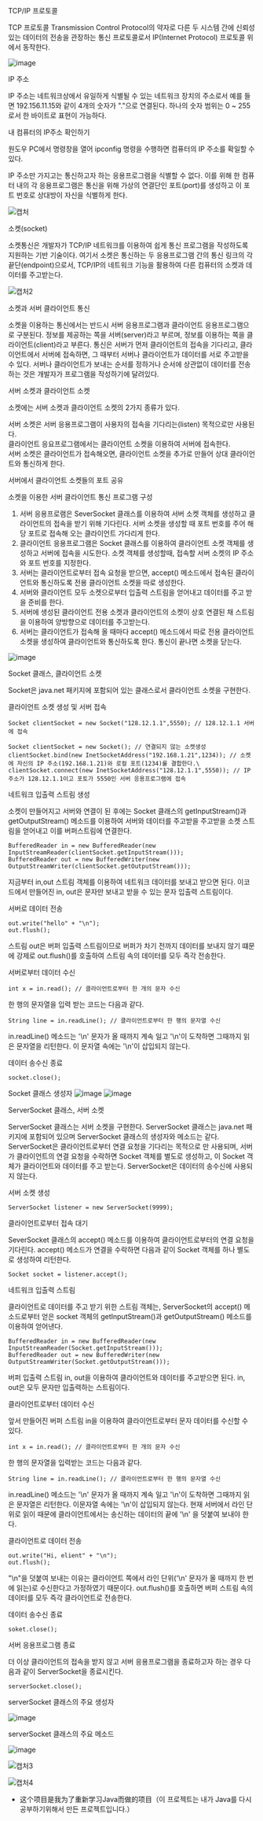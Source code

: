 TCP/IP 프로토콜

TCP 프로토콜 Transmission Control Protocol의 약자로 다른 두 시스템 간에 신뢰성 있는 데이터의 전송을 관장하는 통신 프로토콜로서 IP(Internet Protocol) 프로토콜 위에서 동작한다.

![image](https://user-images.githubusercontent.com/60682087/149972607-66460ddf-1ade-460b-88b2-faa86eaafe70.png)

IP 주소 

IP 주소는 네트워크상에서 유일하게 식별될 수 있는 네트워크 장치의 주소로서 예를 들면 192.156.11.15와 같이 4개의 숫자가 "."으로 연결된다. 하나의 숫자 범위는 0 ~ 255 로서 한 바이트로 표현이 가능하다. 

내 컴퓨터의 IP주소 확인하기 

원도우 PC에서 명령창을 열어 ipconfig 명령을 수행하면 컴퓨터의 IP 주소를 확일할 수 있다.

IP 주소만 가지고는 통신하고자 하는 응용프로그램을 식별할 수 없다. 이를 위해 한 컴퓨터 내의 각 응용프로그램은 통신을 위해 가상의 연결단인 포트(port)를 생성하고 이 포트 번호로 상대방이 자신을 식별하게 한다.

![캡처](https://user-images.githubusercontent.com/60682087/149973452-b472201f-6a03-44ab-a704-46b101f9e054.JPG)

소켓(socket)

소켓통신은 개발자가 TCP/IP 네트워크를 이용하여 쉽게 통신 프로그램을 작성하도록 지원하는 기반 기술이다. 여기서 소켓은 통신하는 두 응용프로그램 간의 통신 링크의 각 끝단(endpoint)으로서, TCP/IP의 네트워크 기능을 활용하여 다른 컴퓨터의 소켓과 데이터를 주고받는다.

![캡처2](https://user-images.githubusercontent.com/60682087/149973873-761523bb-1cb5-4206-8026-c2936c888cd2.JPG)

소켓과 서버 클라이언트 통신

소켓을 이용하는 통신에서는 반드시 서버 응용프로그램과 클라이언트 응용프로그램으로 구분된다. 정보를 제공하는 쪽을 서버(server)라고 부르며, 정보를 이용하는 쪽을 클라이언트(client)라고 부른다. 통신은 서버가 먼저 클라이언트의 접속을 기다리고, 클라이언트에서 서버에 접속하면, 그 때부터 서버나 클라이언트가 데이터를 서로 주고받을 수 있다. 서버나 클라이언트가 보내는 순서를 정하거나 순서에 상관없이 데이터를 전송하는 것은 개발자가 프로그램을 작성하기에 달려있다.

서버 소켓과 클라이언트 소켓

소켓에는 서버 소켓과 클라이언트 소켓의 2가지 종류가 있다.

서버 소켓은 서버 응용프로그램이 사용자의 접속을 기다리는(listen) 목적으로만 사용된다. <br>
클라이언트 응요프로그램에서는 클라이언트 소켓을 이용하여 서버에 접속한다. <br>
서버 소켓은 클라이언트가 접속해오면, 클라이언트 소켓을 추가로 만들어 상대 클라이언트와 통신하게 한다. <br>

서버에서 클라이언트 소켓들의 포트 공유 

소켓을 이용한 서버 클라이언트 통신 프로그램 구성 

1. 서버 응용프로램은 SeverSocket 클래스를 이용하여 서버 소켓 객체를 생성하고 클라이언트의 접속을 받기 위해 기다린다. 서버 소켓을 생성할 때 포트 번호를 주어 해당 포트로 접속해 오는 클라이언트 가다리게 한다. <br>
2. 클라이언트 응용프로그램은 Socket 클래스를 이용하여 클라이언트 소켓 객체를 생성하고 서버에 접속을 시도한다. 소켓 객체를 생성할때, 접속할 서버 소켓의 IP 주소와 포트 번호를 지정한다. <br>
3. 서버는 클라이언트로부터 접속 요청을 받으면, accept() 메소드에서 접속된 클라이언트와 통신하도록 전용 클라이언트 소켓을 따로 생성한다. <br>
4. 서버와 클라이언트 모두 소켓으로부터 입출력 스트림을 얻어내고 데이터를 주고 받을 준비를 한다. <br>
5. 서버에 생성된 클라이언트 전용 소켓과 클라이언트의 소켓이 상호 연결된 채 스트림을 이용하여 양방향으로 데이터를 주고받는다. <br>
6. 서버는 클라이언트가 접속해 올 때마다 accept() 메소드에서 따로 전용 클라이언트 소켓을 생성하여 클라이언트와 통신하도록 한다. 통신이 끝나면 소켓을 닫는다. <br>

![image](https://user-images.githubusercontent.com/60682087/149975926-9e2dbbce-4c7b-4d56-911e-2d384d273c70.png)
 
Socket 클래스, 클라이언트 소켓 

Socket은 java.net 패키지에 포함되어 있는 클래스로서 클라이언트 소켓을 구현한다.

클라이언트 소켓 생성 및 서버 접속

```
Socket clientSocket = new Socket("128.12.1.1",5550); // 128.12.1.1 서버에 접속
```

```
Socket clientSocket = new Socket(); // 연결되지 않는 소켓생성 
clientSocket.bind(new InetSocketAddress("192.168.1.21",1234)); // 소켓에 자신의 IP 주소(192.168.1.21)와 로컬 포트(1234)룰 결합한다.\
clientSocket.connect(new InetSocketAddress("128.12.1.1",5550)); // IP 주소가 128.12.1.1이고 포토가 5550인 서버 응용프로그램에 접속
```

네트워크 입출력 스트림 생성

소켓이 만들어지고 서버와 연결이 된 후에는 Socket 클래스의 getInputStream()과 getOutputStream() 메소드를 이용하여 서버와 데이터를 주고받을 주고받을 소켓 스트림을 얻어내고 이를 버퍼스트림에 연결한다.

```
BufferedReader in = new BufferedReader(new InputStreamReader(clientSocket.getInputStream()));
BufferedReader out = new BufferedWriter(new OutputStreamWriter(clientSocket.getOutputStream()));
```

지금부터 in,out 스트림 객체를 이용하여 네트워크 데이터를 보내고 받으면 된다. 이코드에서 만들어진 in, out은 문자만 보내고 받을 수 있는 문자 입출력 스트림이다.

서버로 데이터 전송

```
out.write("hello" + "\n");
out.flush();
```

스트림 out은 버퍼 입출력 스트림이므로 버퍼가 차기 전까지 데이터를 보내지 않기 떄문에 강제로 out.flush()를 호출하여 스트림 속의 데이터를 모두 즉각 전송한다.

서버로부터 데이터 수신 

```
int x = in.read(); // 클라이언트로부터 한 개의 문자 수신
```

한 행의 문자열을 입력 받는 코드는 다음과 같다.

```
String line = in.readLine(); // 클라이언트로부터 한 행의 문자열 수신
```

in.readLine() 메소드는 '\n' 문자가 올 때까지 계속 일고 '\n'이 도착하면 그때까지 읽은 문자열을 리턴한다. 이 문자열 속에는 '\n'이 삽입되지 않는다.

데이터 송수신 종료 

```
socket.close();
```

Socket 클래스 생성자
![image](https://user-images.githubusercontent.com/60682087/149978502-fc3aa408-d08b-43de-901a-35423b37140d.png)
![image](https://user-images.githubusercontent.com/60682087/149978527-fa8edb40-bc05-4309-ab8b-1cab66ee05ab.png)

ServerSocket 클래스, 서버 소켓

ServerSocket 클래스는 서버 소켓을 구현한다. ServerSocket 클래스는 java.net 패키지에 포함되어 있으며 ServerSocket 클래스의 생성자와 메소드는 같다. ServerSocket은 클라이언트로부터 연결 요청을 기다리는 목적으로 만 사용되며, 서버가 클라이언트의 연결 요청을 수락하면 Socket 객체를 별도로 생성하고, 이 Socket 객체가 클라이언트와 데이터를 주고 받는다. ServerSocket은 데이터의 송수신에 사용되지 않는다.

서버 소켓 생성

```
ServerSocket listener = new ServerSocket(9999);
```

클라이언트로부터 접속 대기

SeverSocket 클래스의 accept() 메소드를 이용하여 클라이언트로부터의 연결 요청을 기다린다. accept() 메소드가 연결을 수락하면 다음과 같이 Socket 객체를 하나 별도로 생성하여 리턴한다.

```
Socket socket = listener.accept();
```

네트워크 입출력 스트림 

클라이언트로 데이터를 주고 받기 위한 스트림 객체는, ServerSocket의 accept() 메소드로부터 얻은 socket 객체의 getInputStream()과 getOutputStream() 메소드를 이용하여 얻어낸다.

```
BufferedReader in = new BufferedReader(new InputStreamReader(Socket.getInputStream()));
BufferedReader out = new BufferedWriter(new OutputStreamWriter(Socket.getOutputStream()));
```

버퍼 입출력 스트림 in, out을 이용하여 클라이언트와 데이터를 주고받으면 된다. in, out은 모두 문자만 입출력하는 스트림이다.

클라이언트로부터 데이터 수신 

앞서 만들어진 버퍼 스트림 in을 이용하여 클라이언트로부터 문자 데이터를 수신할 수 있다.

```
int x = in.read(); // 클라이언트로부터 한 개의 문자 수신
```

한 행의 문자열을 입력받는 코드는 다음과 같다.

```
String line = in.readLine(); // 클라이언트로부터 한 행의 문자열 수신
```

in.readLine() 메소드는 '\n' 문자가 올 때까지 계속 일고 '\n'이 도착하면 그때까지 읽은 문자열은 리턴한다. 이문자열 속에는 '\n'이 삽입되지 않는다. 현재 서버에서 라인 단위로 읽이 때문에 클라이언트에서는 송신하는 데이터의 끝에 '\n' 을 덧붙여 보내야 한다.

클라이언트로 데이터 전송 

```
out.write("Hi, elient" + "\n");
out.flush();
```

"\n"을 덧붙여 보내는 이유는 클라이언트 쪽에서 라인 단위('\n' 문자가 올 때까지 한 번에 읽는)로 수신한다고 가정하였기 때문이다. out.flush()를 호출하면 버퍼 스트림 속의 데이터를 모두 즉각 클라이언트로 전송한다.

데이터 송수신 종료

```
soket.close();
```

서버 응용프로그램 종료 

더 이상 클라이언트의 접속을 받지 않고 서버 응용프로그램을 종료하고자 하는 경우 다음과 같이 ServerSocket을 종료시킨다.

```
serverSocket.close();
```

serverSocket 클래스의 주요 생성자

![image](https://user-images.githubusercontent.com/60682087/149981499-a43542b6-aaf1-4470-b90e-93af7f923519.png)

serverSocket 클래스의 주요 메소드 

![image](https://user-images.githubusercontent.com/60682087/149981555-1c1a3d17-d336-48e6-85a8-b036497e9538.png)

![캡처3](https://user-images.githubusercontent.com/60682087/149981761-a9915a88-16e3-4c41-abc7-f0c16baf1ac6.JPG)

![캡처4](https://user-images.githubusercontent.com/60682087/149981933-8c91e904-dcb0-49d8-8499-25d4f765d8c2.JPG)


- 这个项目是我为了重新学习Java而做的项目（이 프로젝트는 내가 Java를 다시 공부하기위해서 만든 프로젝트입니다.）
